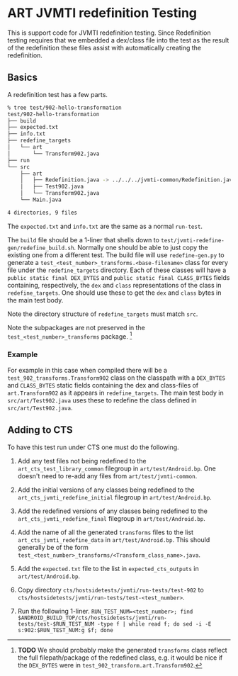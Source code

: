 # ART JVMTI redefinition Testing

This is support code for JVMTI redefinition testing. Since Redefinition testing requires that we
embedded a dex/class file into the test as the result of the redefinition these files assist with
automatically creating the redefinition.

## Basics

A redefinition test has a few parts.

```bash
% tree test/902-hello-transformation
test/902-hello-transformation
├── build
├── expected.txt
├── info.txt
├── redefine_targets
│   └── art
│       └── Transform902.java
├── run
└── src
    ├── art
    │   ├── Redefinition.java -> ../../../jvmti-common/Redefinition.java
    │   ├── Test902.java
    │   └── Transform902.java
    └── Main.java

4 directories, 9 files
```

The `expected.txt` and `info.txt` are the same as a normal `run-test`.

The `build` file should be a 1-liner that shells down to
`test/jvmti-redefine-gen/redefine_build.sh`. Normally one should be able to just copy the
existing one from a different test. The build file will use `redefine-gen.py` to generate a
`test_<test_number>_transforms.<base-filename>` class for every file under the `redefine_targets`
directory. Each of these classes will have a `public static final DEX_BYTES` and `public static
final CLASS_BYTES` fields containing, respectively, the `dex` and `class` representations of the
class in `redefine_targets`. One should use these to get the `dex` and `class` bytes in the main
test body.

Note the directory structure of `redefine_targets` must match `src`. 

Note the subpackages are not preserved in the `test_<test_number>_transforms` package. [^1]

[^1]: **TODO** We should probably make the generated `transforms` class reflect the full
filepath/package of the redefined class, e.g. it would be nice if the `DEX_BYTES` were in
`test_902_transform.art.Transform902`.

### Example

For example in this case when compiled there will be a `test_902_transforms.Transform902` class
on the classpath with a `DEX_BYTES` and `CLASS_BYTES` static fields containing the dex and
class-files of `art.Transform902` as it appears in `redefine_targets`. The main test body in `src/art/Test902.java` uses these to redefine the class defined in `src/art/Test902.java`.

## Adding to CTS

To have this test run under CTS one must do the following.

1) Add any test files not being redefined to the `art_cts_test_library_common` filegroup in
`art/test/Android.bp`. One doesn't need to re-add any files from `art/test/jvmti-common`.

2) Add the initial versions of any classes being redefined to the
`art_cts_jvmti_redefine_initial` filegroup in `art/test/Android.bp`.

3) Add the redefined versions of any classes being redefined to the
`art_cts_jvmti_redefine_final` filegroup in `art/test/Android.bp`.

4) Add the name of all the generated `transforms` files to the list `art_cts_jvmti_redefine_data`
in `art/test/Android.bp`. This should generally be of the form
`test_<test_number>_transforms/<Transform_class_name>.java`.

5) Add the `expected.txt` file to the list in `expected_cts_outputs` in `art/test/Android.bp`.

6) Copy directory `cts/hostsidetests/jvmti/run-tests/test-902` to `cts/hostsidetests/jvmti/run-tests/test-<test_number>`.

7) Run the following 1-liner. `RUN_TEST_NUM=<test_number>; find $ANDROID_BUILD_TOP/cts/hostsidetests/jvmti/run-tests/test-$RUN_TEST_NUM -type f | while read f; do sed -i -E s:902:$RUN_TEST_NUM:g $f; done`